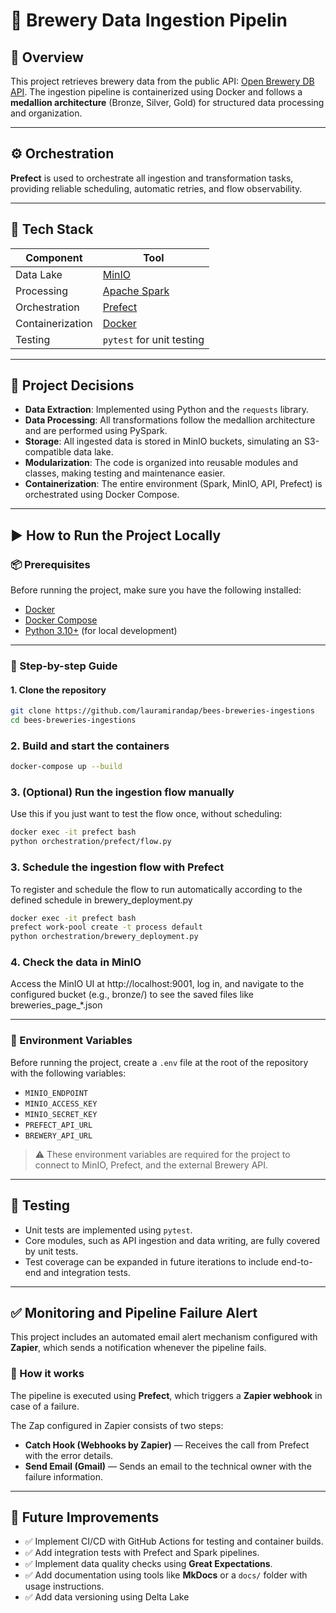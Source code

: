 
# 🍺 Brewery Data Ingestion Pipelin

## 📌 Overview  
This project retrieves brewery data from the public API: [Open Brewery DB API](https://www.openbrewerydb.org/). The ingestion pipeline is containerized using Docker and follows a **medallion architecture** (Bronze, Silver, Gold) for structured data processing and organization.

---

## ⚙️ Orchestration  
**Prefect** is used to orchestrate all ingestion and transformation tasks, providing reliable scheduling, automatic retries, and flow observability.

---

## 🔧 Tech Stack

| Component         | Tool                             |
|------------------|----------------------------------|
| Data Lake         | [MinIO](https://min.io/)         |
| Processing        | [Apache Spark](https://spark.apache.org/) |
| Orchestration     | [Prefect](https://www.prefect.io/) |
| Containerization  | [Docker](https://www.docker.com/) |
| Testing           | `pytest` for unit testing         |

---

## 🚀 Project Decisions

- **Data Extraction**: Implemented using Python and the `requests` library.
- **Data Processing**: All transformations follow the medallion architecture and are performed using PySpark.
- **Storage**: All ingested data is stored in MinIO buckets, simulating an S3-compatible data lake.
- **Modularization**: The code is organized into reusable modules and classes, making testing and maintenance easier.
- **Containerization**: The entire environment (Spark, MinIO, API, Prefect) is orchestrated using Docker Compose.

---

## ▶️ How to Run the Project Locally


### 📦 Prerequisites  
Before running the project, make sure you have the following installed:

- [Docker](https://www.docker.com/)
- [Docker Compose](https://docs.docker.com/compose/)
- [Python 3.10+](https://www.python.org/) (for local development)

---

### 🚀 Step-by-step Guide

#### 1. Clone the repository

```bash
git clone https://github.com/lauramirandap/bees-breweries-ingestions
cd bees-breweries-ingestions
```

### 2. Build and start the containers

```bash
docker-compose up --build
```

### 3. (Optional) Run the ingestion flow manually
Use this if you just want to test the flow once, without scheduling:

```bash
docker exec -it prefect bash
python orchestration/prefect/flow.py
```

### 3. Schedule the ingestion flow with Prefect
To register and schedule the flow to run automatically according to the defined schedule in brewery_deployment.py

```bash
docker exec -it prefect bash
prefect work-pool create -t process default
python orchestration/brewery_deployment.py
```

### 4. Check the data in MinIO

Access the MinIO UI at http://localhost:9001, log in, and navigate to the configured bucket (e.g., bronze/) to see the saved files like breweries_page_*.json

---

### 🔐 Environment Variables

Before running the project, create a `.env` file at the root of the repository with the following variables:

- `MINIO_ENDPOINT`
- `MINIO_ACCESS_KEY`
- `MINIO_SECRET_KEY`
- `PREFECT_API_URL`
- `BREWERY_API_URL`

> ⚠️ These environment variables are required for the project to connect to MinIO, Prefect, and the external Brewery API.

---

## 🧪 Testing

- Unit tests are implemented using `pytest`.
- Core modules, such as API ingestion and data writing, are fully covered by unit tests.
- Test coverage can be expanded in future iterations to include end-to-end and integration tests.

---

## ✅ Monitoring and Pipeline Failure Alert

This project includes an automated email alert mechanism configured with **Zapier**, which sends a notification whenever the pipeline fails.

### 🔁 How it works

The pipeline is executed using **Prefect**, which triggers a **Zapier webhook** in case of a failure.

The Zap configured in Zapier consists of two steps:

- **Catch Hook (Webhooks by Zapier)** — Receives the call from Prefect with the error details.
- **Send Email (Gmail)** — Sends an email to the technical owner with the failure information.

---

## 🔄 Future Improvements

- ✅ Implement CI/CD with GitHub Actions for testing and container builds.
- ✅ Add integration tests with Prefect and Spark pipelines.
- ✅ Implement data quality checks using **Great Expectations**.
- ✅ Add documentation using tools like **MkDocs** or a `docs/` folder with usage instructions.
- ✅ Add data versioning using Delta Lake
